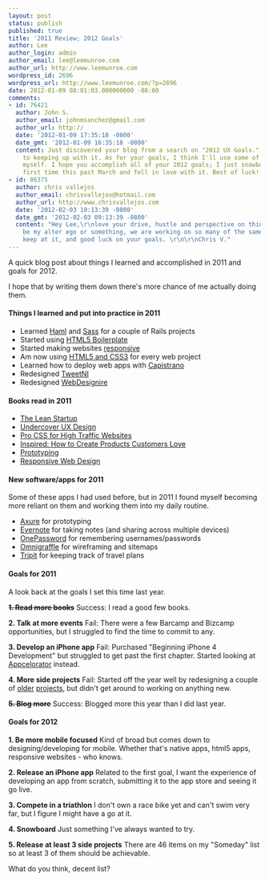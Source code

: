 ```yaml
---
layout: post
status: publish
published: true
title: '2011 Review; 2012 Goals'
author: Lee
author_login: admin
author_email: lee@leemunroe.com
author_url: http://www.leemunroe.com
wordpress_id: 2696
wordpress_url: http://www.leemunroe.com/?p=2696
date: 2012-01-09 08:01:03.000000000 -08:00
comments:
- id: 76421
  author: John S.
  author_email: johnmsanchez@gmail.com
  author_url: http://
  date: '2012-01-09 17:35:18 -0800'
  date_gmt: '2012-01-09 16:35:18 -0800'
  content: Just discovered your blog from a search on "2012 UX Goals." Looking forward
    to keeping up with it. As for your goals, I think I'll use some of your 2011 goals
    myself. I hope you accomplish all of your 2012 goals; I just snowboarded for the
    first time this past March and fell in love with it. Best of luck!
- id: 86375
  author: chris vallejos
  author_email: chrisvallejos@hotmail.com
  author_url: http://www.chrisvallejos.com
  date: '2012-02-03 10:13:39 -0800'
  date_gmt: '2012-02-03 09:13:39 -0800'
  content: "Hey Lee,\r\nlove your drive, hustle and perspective on things. You must
    be my alter ego or something, we are working on so many of the same things. Anyways,
    keep at it, and good luck on your goals. \r\n\r\nChris V."
---
```

A quick blog post about things I learned and accomplished in 2011 and goals for 2012.

I hope that by writing them down there's more chance of me actually doing them.


<h4>Things I learned and put into practice in 2011</h4>

<ul>
<li>Learned <a href="http://haml-lang.com/">Haml</a> and <a href="http://sass-lang.com/">Sass</a> for a couple of Rails projects</li>
<li>Started using <a href="http://html5boilerplate.com/">HTML5 Boilerplate</a></li>
<li>Started making websites <a href="http://www.leemunroe.com/adaptive-responsive/">responsive</a></li>
<li>Am now using <a href="http://www.leemunroe.com/html5-web-designer/">HTML5 and CSS3</a> for every web project</li>
<li>Learned how to deploy web apps with <a href="http://www.leemunroe.com/deploy-rails-with-capistrano/">Capistrano</a></li>
<li>Redesigned <a href="http://tweetni.com">TweetNI</a></li>
<li>Redesigned <a href="http://webdesignire.com">WebDesignire</a></li>
</ul>

<h4>Books read in 2011</h4>

<ul>
<li><a href="http://www.amazon.co.uk/Lean-Startup-Innovation-Successful-Businesses/dp/0670921602/">The Lean Startup</a></li>
<li><a href="http://www.amazon.co.uk/gp/product/0321719905?ie=UTF8&tag=10homepa-21&linkCode=shr&camp=3194&creative=21330&creativeASIN=0321719905&ref_=sr_1_1&s=books&qid=1325564474&sr=1-1">Undercover UX Design</a></li>
<li><a href="http://www.amazon.co.uk/gp/product/1430232889?ie=UTF8&tag=10homepa-21&linkCode=shr&camp=3194&creative=21330&creativeASIN=1430232889&ref_=sr_1_1&s=books&qid=1325564561&sr=1-1">Pro CSS for High Traffic Websites</a></li>
<li><a href="http://www.amazon.co.uk/gp/product/B001AQ95UY?ie=UTF8&tag=10homepa-21&linkCode=shr&camp=3194&creative=21330&creativeASIN=B001AQ95UY&ref_=sr_1_1&s=books&qid=1325564620&sr=1-1 ">Inspired: How to Create Products Customers Love</a></li>
<li><a href="https://www.rosenfeldmedia.com/books/prototyping/">Prototyping</a></li>
<li><a href="http://www.abookapart.com/products/responsive-web-design">Responsive Web Design</a></li>
</ul>

<h4>New software/apps for 2011</h4>

Some of these apps I had used before, but in 2011 I found myself becoming more reliant on them and working them into my daily routine.

<ul>
<li><a href="http://axure.com/">Axure</a> for prototyping</li>
<li><a href="https://www.evernote.com/">Evernote</a> for taking notes (and sharing across multiple devices)</li>
<li><a href="https://agilebits.com/onepassword">OnePassword</a> for remembering usernames/passwords</li>
<li><a href="http://www.leemunroe.com/omnigraffle/">Omnigraffle</a> for wireframing and sitemaps</li>
<li><a href="http://www.tripit.com/">Tripit</a> for keeping track of travel plans</li>
</ul>



<h4>Goals for 2011</h4>
A look back at the goals I set this time last year.

<strong><del>1. Read more books</del></strong>
Success: I read a good few books.

<strong>2. Talk at more events</strong>
Fail: There were a few Barcamp and Bizcamp opportunities, but I struggled to find the time to commit to any.

<strong>3. Develop an iPhone app</strong>
Fail: Purchased "Beginning iPhone 4 Development" but struggled to get past the first chapter. Started looking at <a href="http://www.appcelerator.com/">Appcelorator</a> instead.

<strong>4. More side projects</strong>
Fail: Started off the year well by redesigning a couple of <a href="http://tweetni.com/">older</a> <a href="http://webdesignire.com/">projects</a>, but didn't get around to working on anything new.

<strong><del>5. Blog more</del></strong>
Success: Blogged more this year than I did last year.


<h4>Goals for 2012</h4>
<strong>1. Be more mobile focused</strong>
Kind of broad but comes down to designing/developing for mobile. Whether that's native apps, html5 apps, responsive websites - who knows.

<strong>2. Release an iPhone app</strong>
Related to the first goal, I want the experience of developing an app from scratch, submitting it to the app store and seeing it go live. 

<strong>3. Compete in a triathlon</strong>
I don't own a race bike yet and can't swim very far, but I figure I might have a go at it.

<strong>4. Snowboard</strong>
Just something I've always wanted to try.

<strong>5. Release at least 3 side projects</strong>
There are 46 items on my "Someday" list so at least 3 of them should be achievable.

What do you think, decent list?
